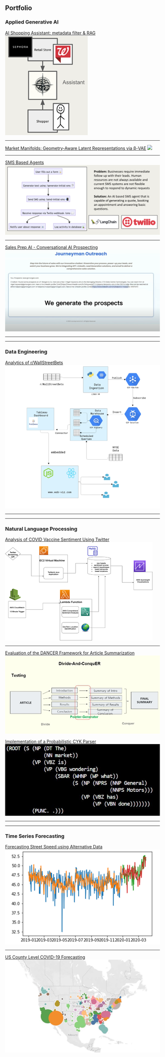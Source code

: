 ## Portfolio

### Applied Generative AI
[AI Shopping Assistant: metadata filter & RAG](/ai-shopping)
<img src="images/shopping-assistant.png?raw=true" width="269" height="324"/>

---

[Market Manifolds: Geometry-Aware Latent Representations via β-VAE](/market-manifolds)
<img src="images/market-manifolds-placeholder.png?raw=true"/>


---

[SMS Based Agents](/sms-ai)
<img src="images/sms-agents-img.png?raw=true"/>

---

[Sales Prep AI - Conversational AI Prospecting](/sales-ai) 
<img src="images/sales-prospect-ai.png?raw=true"/>

---
---

### Data Engineering

[Analytics of r/WallStreetBets](/wsb-project)
<img src="images/wsb-architecture.PNG?raw=true"/>

---

---

### Natural Language Processing

[Analysis of COVID Vaccine Sentiment Using Twitter](/vaccine-project)
<img src="images/AWS-Architecture-portfolio.png?raw=true"/>

---
[Evaluation of the DANCER Framework for Article Summarization](/summary-project)
<img src="images/dancer_testing.JPG?raw=true"/>

[Implementation of a Probabilistic CYK Parser](/parsing-project)
<img src="images/ParsingExample.JPG?raw=true"/>

---

---

### Time Series Forecasting

[Forecasting Street Speed using Alternative Data](/traffic-project)
<img src="images/street_speed.png?raw=true"/>

--- 
[US County Level COVID-19 Forecasting](/covid-project)
<img src = "images/CovidJune20.JPG?raw=true"/>

